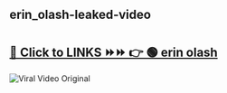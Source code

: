 
 ## erin_olash-leaked-video 

# <h2><a href="https://clipsfans.com/erin_olash&ref=git">🔗 Click to LINKS ⏩⏩ 👉 🟢 erin olash </a></h2>

<a href="https://clipsfans.com/erin_olash&ref=git" rel="nofollow" data-target="animated-image.originalLink"><img src="https://i.ibb.co.com/xMMVF88/686577567.gif" alt="Viral Video Original" style="max-width: 100%; display: inline-block;" data-target="animated-image.originalImage"></a>
